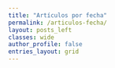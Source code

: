 ```yaml
---
title: "Artículos por fecha"
permalink: /articulos-fecha/
layout: posts_left
classes: wide
author_profile: false
entries_layout: grid
---
```

